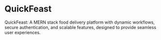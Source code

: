# QuickFeast
QuickFeast: A MERN stack food delivery platform with dynamic workflows, secure authentication, and scalable features, designed to provide seamless user experiences.
